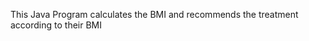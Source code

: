 This Java Program calculates the BMI and recommends the treatment according to their BMI
<!---
pradipsapkota676/pradipsapkota676 is a ✨ special ✨ repository because its `README.md` (this file) appears on your GitHub profile.
You can click the Preview link to take a look at your changes.
--->
